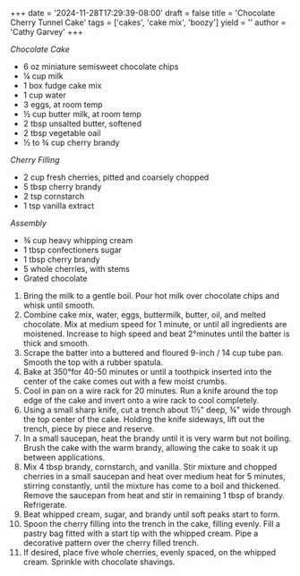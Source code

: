 +++
date = '2024-11-28T17:29:39-08:00'
draft = false
title = 'Chocolate Cherry Tunnel Cake'
tags = ['cakes', 'cake mix', 'boozy']
yield = ''
author = 'Cathy Garvey'
+++

_Chocolate Cake_
* 6 oz miniature semisweet chocolate chips
* ¼ cup milk
* 1 box fudge cake mix
* 1 cup water
* 3 eggs, at room temp
* ½ cup butter milk, at room temp
* 2 tbsp unsalted butter, softened
* 2 tbsp vegetable oail
* ½ to ¾ cup cherry brandy

_Cherry Filling_
* 2 cup fresh cherries, pitted and coarsely chopped
* 5 tbsp cherry brandy
* 2 tsp cornstarch
* 1 tsp vanilla extract

_Assembly_
* ¾ cup heavy whipping cream
* 1 tbsp confectioners sugar
* 1 tbsp cherry brandy
* 5 whole cherries, with stems
* Grated chocolate

1. Bring the milk to a gentle boil. Pour hot milk over chocolate chips and whisk until smooth.
2. Combine cake mix, water, eggs, buttermilk, butter, oil, and melted chocolate. Mix at medium speed for 1 minute, or until all ingredients are moistened. Increase to high speed and beat 2°minutes until the batter is thick and smooth.
3. Scrape the batter into a buttered and floured 9-inch / 14 cup tube pan. Smooth the top with a rubber spatula.
4. Bake at 350°for 40-50 minutes or until a toothpick inserted into the center of the cake comes out with a few moist crumbs.
5. Cool in pan on a wire rack for 20 minutes. Run a  knife around the top edge of the cake and invert onto a wire rack to cool completely.
6. Using a small sharp knife, cut a trench about 1½" deep, ¾" wide through the top center of the cake. Holding the knife sideways, lift out the trench, piece by piece and reserve.
7. In a small saucepan, heat the brandy until it is very warm but not boiling. Brush the cake with the warm brandy, allowing the cake to soak it up between applications.
6. Mix 4 tbsp brandy, cornstarch, and vanilla. Stir mixture and chopped cherries in a small saucepan and heat over medium heat for 5 minutes, stirring constantly, until the mixture has come to a boil and thickened. Remove the saucepan from heat and stir in remaining 1 tbsp of brandy. Refrigerate.
8. Beat whipped cream, sugar, and brandy until soft peaks start to form. 
9. Spoon the cherry filling into the trench in the cake, filling evenly. Fill a pastry bag fitted with a start tip with the whipped cream. Pipe a decorative pattern over the cherry filled trench.
10. If desired, place five whole cherries, evenly spaced, on the whipped cream. Sprinkle with chocolate shavings.